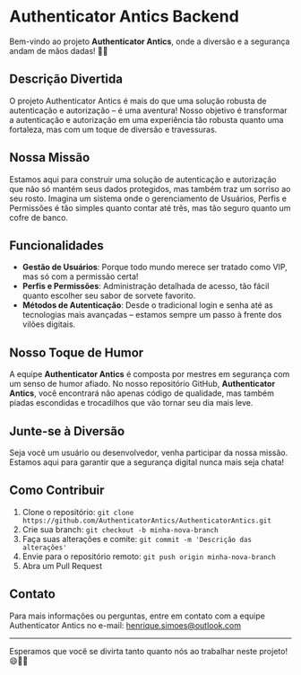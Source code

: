 # Authenticator Antics Backend

Bem-vindo ao projeto **Authenticator Antics**, onde a diversão e a segurança andam de mãos dadas! 🚀🔐

## Descrição Divertida

O projeto Authenticator Antics é mais do que uma solução robusta de autenticação e autorização – é uma aventura! Nosso objetivo é transformar a autenticação e autorização em uma experiência tão robusta quanto uma fortaleza, mas com um toque de diversão e travessuras.

## Nossa Missão

Estamos aqui para construir uma solução de autenticação e autorização que não só mantém seus dados protegidos, mas também traz um sorriso ao seu rosto. Imagina um sistema onde o gerenciamento de Usuários, Perfis e Permissões é tão simples quanto contar até três, mas tão seguro quanto um cofre de banco.

## Funcionalidades

- **Gestão de Usuários**: Porque todo mundo merece ser tratado como VIP, mas só com a permissão certa!
- **Perfis e Permissões**: Administração detalhada de acesso, tão fácil quanto escolher seu sabor de sorvete favorito.
- **Métodos de Autenticação**: Desde o tradicional login e senha até as tecnologias mais avançadas – estamos sempre um passo à frente dos vilões digitais.

## Nosso Toque de Humor

A equipe **Authenticator Antics** é composta por mestres em segurança com um senso de humor afiado. No nosso repositório GitHub, **Authenticator Antics**, você encontrará não apenas código de qualidade, mas também piadas escondidas e trocadilhos que vão tornar seu dia mais leve.

## Junte-se à Diversão

Seja você um usuário ou desenvolvedor, venha participar da nossa missão. Estamos aqui para garantir que a segurança digital nunca mais seja chata!

## Como Contribuir

1. Clone o repositório: `git clone https://github.com/AuthenticatorAntics/AuthenticatorAntics.git`
2. Crie sua branch: `git checkout -b minha-nova-branch`
3. Faça suas alterações e comite: `git commit -m 'Descrição das alterações'`
4. Envie para o repositório remoto: `git push origin minha-nova-branch`
5. Abra um Pull Request

## Contato

Para mais informações ou perguntas, entre em contato com a equipe Authenticator Antics no e-mail: [henrique.simoes@outlook.com](mailto:henrique.simoes@outlook.com)

---

Esperamos que você se divirta tanto quanto nós ao trabalhar neste projeto! 😄🔐🎨
